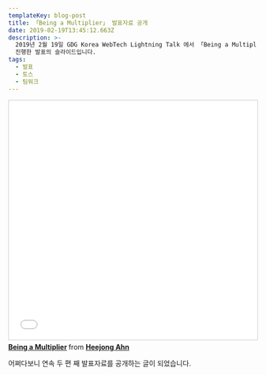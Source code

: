 ```yaml
---
templateKey: blog-post
title: 「Being a Multiplier」 발표자료 공개
date: 2019-02-19T13:45:12.663Z
description: >-
  2019년 2월 19일 GDG Korea WebTech Lightning Talk 에서 「Being a Multiplier」라는 제목으로
  진행한 발표의 슬라이드입니다.
tags:
  - 발표
  - 토스
  - 팀워크
---
```

<iframe src="//www.slideshare.net/slideshow/embed_code/key/3QUEBeQ7n6Pll" width="595" height="485" frameborder="0" marginwidth="0" marginheight="0" scrolling="no" style="border:1px solid #CCC; border-width:1px; margin-bottom:5px; max-width: 100%;" allowfullscreen> </iframe> <div style="margin-bottom:5px"> <strong> <a href="//www.slideshare.net/HeejongAhn/being-a-multiplier" title="Being a Multiplier" target="_blank">Being a Multiplier</a> </strong> from <strong><a href="https://www.slideshare.net/HeejongAhn" target="_blank">Heejong Ahn</a></strong> </div>



어쩌다보니 연속 두 편 째 발표자료를 공개하는 글이 되었습니다.
